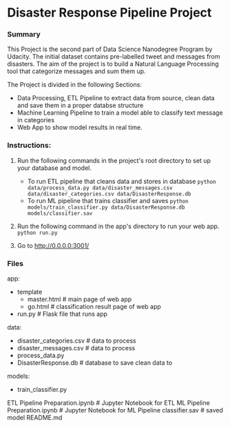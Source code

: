 # Disaster Response Pipeline Project

### Summary

This Project is the second part of Data Science Nanodegree Program by Udacity. The initial dataset contains pre-labelled tweet and messages from disasters. The aim of the project is to build a Natural Language Processing tool that categorize messages and sum them up.

The Project is divided in the following Sections:

- Data Processing, ETL Pipeline to extract data from source, clean data and save them in a proper databse structure
- Machine Learning Pipeline to train a model able to classify text message in categories
- Web App to show model results in real time.


### Instructions:
1. Run the following commands in the project's root directory to set up your database and model.

    - To run ETL pipeline that cleans data and stores in database
        `python data/process_data.py data/disaster_messages.csv data/disaster_categories.csv data/DisasterResponse.db`
    - To run ML pipeline that trains classifier and saves
        `python models/train_classifier.py data/DisasterResponse.db models/classifier.sav`

2. Run the following command in the app's directory to run your web app.
    `python run.py`

3. Go to http://0.0.0.0:3001/

### Files

app:
- template
    - master.html # main page of web app
    - go.html # classification result page of web app
- run.py # Flask file that runs app

data:
- disaster_categories.csv # data to process
- disaster_messages.csv # data to process
- process_data.py
- DisasterResponse.db # database to save clean data to

models:
- train_classifier.py

ETL Pipeline Preparation.ipynb # Jupyter Notebook for ETL
ML Pipeline Preparation.ipynb # Jupyter Notebook for ML Pipeline
classifier.sav # saved model
README.md
